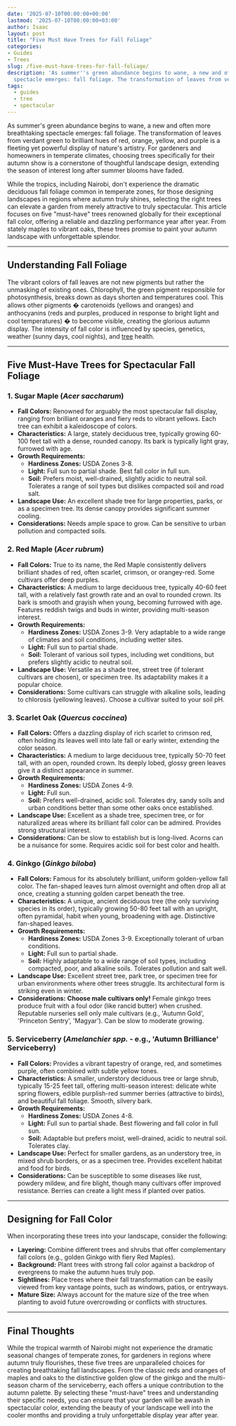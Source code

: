 ```yaml
---
date: '2025-07-10T00:00:00+00:00'
lastmod: '2025-07-10T00:00:00+03:00'
author: Isaac
layout: post
title: "Five Must Have Trees for Fall Foliage"
categories:
- Guides
- Trees
slug: /five-must-have-trees-for-fall-foliage/
description: 'As summer''s green abundance begins to wane, a new and often more breathtaking
  spectacle emerges: fall foliage. The transformation of leaves from verdant gr...'
tags: 
  - guides
  - tree
  - spectacular
---
```

As summer's green abundance begins to wane, a new and often more breathtaking spectacle emerges: fall foliage. The transformation of leaves from verdant green to brilliant hues of red, orange, yellow, and purple is a fleeting yet powerful display of nature's artistry. For gardeners and homeowners in temperate climates, choosing trees specifically for their autumn show is a cornerstone of thoughtful landscape design, extending the season of interest long after summer blooms have faded.

While the tropics, including Nairobi, don't experience the dramatic deciduous fall foliage common in temperate zones, for those designing landscapes in regions where autumn truly shines, selecting the right trees can elevate a garden from merely attractive to truly spectacular. This article focuses on five "must-have" trees renowned globally for their exceptional fall color, offering a reliable and dazzling performance year after year. From stately maples to vibrant oaks, these trees promise to paint your autumn landscape with unforgettable splendor.

---

## Understanding Fall Foliage

The vibrant colors of fall leaves are not new pigments but rather the unmasking of existing ones. Chlorophyll, the green pigment responsible for photosynthesis, breaks down as days shorten and temperatures cool. This allows other pigments � carotenoids (yellows and oranges) and anthocyanins (reds and purples, produced in response to bright light and cool temperatures) � to become visible, creating the glorious autumn display. The intensity of fall color is influenced by species, genetics, weather (sunny days, cool nights), and [tree](/posts/10-trees-to-grow-in-containers/) health.

---

## Five Must-Have Trees for Spectacular Fall Foliage

### 1. Sugar Maple (*Acer saccharum*)

* **Fall Colors:** Renowned for arguably the most spectacular fall display, ranging from brilliant oranges and fiery reds to vibrant yellows. Each tree can exhibit a kaleidoscope of colors.
* **Characteristics:** A large, stately deciduous tree, typically growing 60-100 feet tall with a dense, rounded canopy. Its bark is typically light gray, furrowed with age.
* **Growth Requirements:**
    * **Hardiness Zones:** USDA Zones 3-8.
    * **Light:** Full sun to partial shade. Best fall color in full sun.
    * **Soil:** Prefers moist, well-drained, slightly acidic to neutral soil. Tolerates a range of soil types but dislikes compacted soil and road salt.
* **Landscape Use:** An excellent shade tree for large properties, parks, or as a specimen tree. Its dense canopy provides significant summer cooling.
* **Considerations:** Needs ample space to grow. Can be sensitive to urban pollution and compacted soils.

### 2. Red Maple (*Acer rubrum*)

* **Fall Colors:** True to its name, the Red Maple consistently delivers brilliant shades of red, often scarlet, crimson, or orangey-red. Some cultivars offer deep purples.
* **Characteristics:** A medium to large deciduous tree, typically 40-60 feet tall, with a relatively fast growth rate and an oval to rounded crown. Its bark is smooth and grayish when young, becoming furrowed with age. Features reddish twigs and buds in winter, providing multi-season interest.
* **Growth Requirements:**
    * **Hardiness Zones:** USDA Zones 3-9. Very adaptable to a wide range of climates and soil conditions, including wetter sites.
    * **Light:** Full sun to partial shade.
    * **Soil:** Tolerant of various soil types, including wet conditions, but prefers slightly acidic to neutral soil.
* **Landscape Use:** Versatile as a shade tree, street tree (if tolerant cultivars are chosen), or specimen tree. Its adaptability makes it a popular choice.
* **Considerations:** Some cultivars can struggle with alkaline soils, leading to chlorosis (yellowing leaves). Choose a cultivar suited to your soil pH.

### 3. Scarlet Oak (*Quercus coccinea*)

* **Fall Colors:** Offers a dazzling display of rich scarlet to crimson red, often holding its leaves well into late fall or early winter, extending the color season.
* **Characteristics:** A medium to large deciduous tree, typically 50-70 feet tall, with an open, rounded crown. Its deeply lobed, glossy green leaves give it a distinct appearance in summer.
* **Growth Requirements:**
    * **Hardiness Zones:** USDA Zones 4-9.
    * **Light:** Full sun.
    * **Soil:** Prefers well-drained, acidic soil. Tolerates dry, sandy soils and urban conditions better than some other oaks once established.
* **Landscape Use:** Excellent as a shade tree, specimen tree, or for naturalized areas where its brilliant fall color can be admired. Provides strong structural interest.
* **Considerations:** Can be slow to establish but is long-lived. Acorns can be a nuisance for some. Requires acidic soil for best color and health.

### 4. Ginkgo (*Ginkgo biloba*)

* **Fall Colors:** Famous for its absolutely brilliant, uniform golden-yellow fall color. The fan-shaped leaves turn almost overnight and often drop all at once, creating a stunning golden carpet beneath the tree.
* **Characteristics:** A unique, ancient deciduous tree (the only surviving species in its order), typically growing 50-80 feet tall with an upright, often pyramidal, habit when young, broadening with age. Distinctive fan-shaped leaves.
* **Growth Requirements:**
    * **Hardiness Zones:** USDA Zones 3-9. Exceptionally tolerant of urban conditions.
    * **Light:** Full sun to partial shade.
    * **Soil:** Highly adaptable to a wide range of soil types, including compacted, poor, and alkaline soils. Tolerates pollution and salt well.
* **Landscape Use:** Excellent street tree, park tree, or specimen tree for urban environments where other trees struggle. Its architectural form is striking even in winter.
* **Considerations:** **Choose male cultivars only!** Female ginkgo trees produce fruit with a foul odor (like rancid butter) when crushed. Reputable nurseries sell only male cultivars (e.g., 'Autumn Gold', 'Princeton Sentry', 'Magyar'). Can be slow to moderate growing.

### 5. Serviceberry (*Amelanchier spp.* - e.g., 'Autumn Brilliance' Serviceberry)

* **Fall Colors:** Provides a vibrant tapestry of orange, red, and sometimes purple, often combined with subtle yellow tones.
* **Characteristics:** A smaller, understory deciduous tree or large shrub, typically 15-25 feet tall, offering multi-season interest: delicate white spring flowers, edible purplish-red summer berries (attractive to birds), and beautiful fall foliage. Smooth, silvery bark.
* **Growth Requirements:**
    * **Hardiness Zones:** USDA Zones 4-8.
    * **Light:** Full sun to partial shade. Best flowering and fall color in full sun.
    * **Soil:** Adaptable but prefers moist, well-drained, acidic to neutral soil. Tolerates clay.
* **Landscape Use:** Perfect for smaller gardens, as an understory tree, in mixed shrub borders, or as a specimen tree. Provides excellent habitat and food for birds.
* **Considerations:** Can be susceptible to some diseases like rust, powdery mildew, and fire blight, though many cultivars offer improved resistance. Berries can create a light mess if planted over patios.

---

## Designing for Fall Color

When incorporating these trees into your landscape, consider the following:

* **Layering:** Combine different trees and shrubs that offer complementary fall colors (e.g., golden Ginkgo with fiery Red Maples).
* **Background:** Plant trees with strong fall color against a backdrop of evergreens to make the autumn hues truly pop.
* **Sightlines:** Place trees where their fall transformation can be easily viewed from key vantage points, such as windows, patios, or entryways.
* **Mature Size:** Always account for the mature size of the tree when planting to avoid future overcrowding or conflicts with structures.

---

## Final Thoughts

While the tropical warmth of Nairobi might not experience the dramatic seasonal changes of temperate zones, for gardeners in regions where autumn truly flourishes, these five trees are unparalleled choices for creating breathtaking fall landscapes. From the classic reds and oranges of maples and oaks to the distinctive golden glow of the ginkgo and the multi-season charm of the serviceberry, each offers a unique contribution to the autumn palette. By selecting these "must-have" trees and understanding their specific needs, you can ensure that your garden will be awash in spectacular color, extending the beauty of your landscape well into the cooler months and providing a truly unforgettable display year after year.
